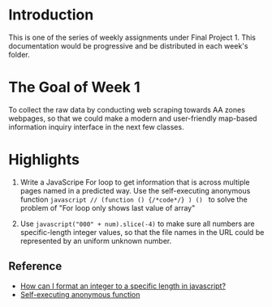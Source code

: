 # Introduction

This is one of the series of weekly assignments under Final Project 1. This documentation would be progressive and be distributed in each week's folder.

# The Goal of Week 1
To collect the raw data by conducting web scraping towards AA zones webpages, so that we could make a modern and user-friendly map-based information inquiry interface in the next few classes.

# Highlights

1. Write a JavaScripe For loop to get information that is across multiple pages named in a predicted way. Use the self-executing anonymous function ```javascript // (function () {/*code*/} ) () ``` to solve the problem of "For loop only shows last value of array" 

2. Use ```javascript("000" + num).slice(-4)``` to make sure all numbers are specific-length integer values, so that the file names in the URL could be represented by an uniform unknown number. 

## Reference
* [How can I format an integer to a specific length in javascript?](https://stackoverflow.com/questions/1127905/how-can-i-format-an-integer-to-a-specific-length-in-javascript)
* [Self-executing anonymous function](https://www.cnblogs.com/csuwujing/p/8021913.html)
